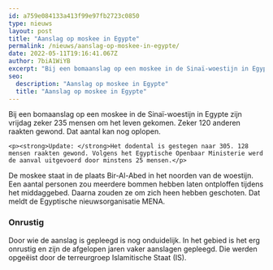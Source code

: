 ```yaml
---
id: a759e084133a413f99e97fb2723c0850
type: nieuws
layout: post
title: "Aanslag op moskee in Egypte"
permalink: /nieuws/aanslag-op-moskee-in-egypte/
date: 2022-05-11T19:16:41.067Z
author: 7biA1WiYB
excerpt: "Bij een bomaanslag op een moskee in de Sinaï-woestijn in Egypte zijn vrijdag zeker 235 mensen om het leven gekomen. Zeker 120 anderen raakten gewond. Dat aantal kan nog oplopen.  "
seo:
  description: "Aanslag op moskee in Egypte"
  title: "Aanslag op moskee in Egypte"
---
```

Bij een bomaanslag op een moskee in de Sinaï-woestijn in Egypte zijn vrijdag zeker 235 mensen om het leven gekomen. Zeker 120 anderen raakten gewond. Dat aantal kan nog oplopen.  

    <p><strong>Update: </strong>Het dodental is gestegen naar 305. 128 mensen raakten gewond. Volgens het Egyptische Openbaar Ministerie werd de aanval uitgevoerd door minstens 25 mensen.</p>
<p>De moskee staat in de plaats Bir-Al-Abed in het noorden van de woestijn. Een aantal personen zou meerdere bommen hebben laten ontploffen tijdens het middaggebed. Daarna zouden ze om zich heen hebben geschoten. Dat meldt de Egyptische nieuwsorganisatie MENA.</p>
<h3>Onrustig</h3>
<p>Door wie de aanslag is gepleegd is nog onduidelijk. In het gebied is het erg onrustig en zijn de afgelopen jaren vaker aanslagen gepleegd. Die werden opgeëist door de terreurgroep Islamitische Staat (IS).</p>  
